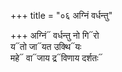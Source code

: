 +++
title = "०६ अग्निं वर्धन्तु"

+++
अग्निं᳓ वर्धन्तु नो गि᳓रो  
य᳓तो जा᳓यत उक्थि᳓यः  
महे᳓ वा᳓जाय द्र᳓विणाय दर्शतः᳓